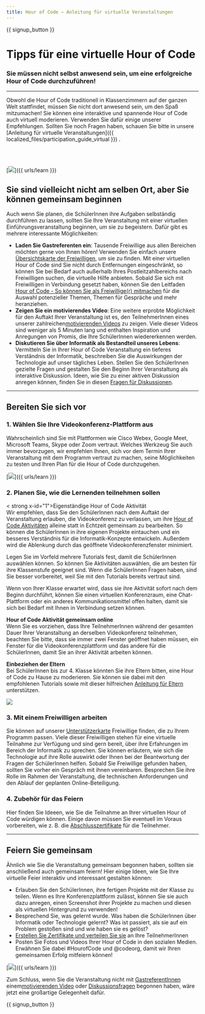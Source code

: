 ```yaml
---
title: Hour of Code – Anleitung für virtuelle Veranstaltungen
---
```


{{ signup_button }}

# Tipps für eine virtuelle Hour of Code

### Sie müssen nicht selbst anwesend sein, um eine erfolgreiche Hour of Code durchzuführen!

***

Obwohl die Hour of Code traditionell in Klassenzimmern auf der ganzen Welt stattfindet, müssen Sie nicht dort anwesend sein, um den Spaß mitzumachen! Sie können eine interaktive und spannende Hour of Code auch virtuell moderieren. Verwenden Sie dafür einige unserer Empfehlungen.  Sollten Sie noch Fragen haben, schauen Sie bitte in unsere  [Anleitung für virtuelle Veranstaltungen]({{ localized_files/participation_guide_virtual }}) .

<br><br>

[<img src="/images/fit-600/Marketing/pexels-andrea-piacquadio-3762940.jpg" />]({{ urls/learn }})

## Sie sind vielleicht nicht am selben Ort, aber Sie können gemeinsam beginnen
Auch wenn Sie planen, die SchülerInnen ihre Aufgaben selbständig durchführen zu lassen, sollten Sie Ihre Veranstaltung mit einer virtuellen Einführungsveranstaltung beginnen, um sie zu begeistern. Dafür gibt es mehrere interessante Möglichkeiten:

<ul>
<li><b>Laden Sie Gastreferenten ein</b>: Tausende Freiwillige aus allen Bereichen möchten gerne von Ihnen hören! Verwenden Sie einfach unsere <a href="https://code.org/volunteer/local">Übersichtskarte der Freiwilligen</a>, um sie zu finden. Mit einer virtuellen Hour of Code sind Sie nicht durch Entfernungen eingeschränkt, so können Sie bei Bedarf auch außerhalb Ihres Postleitzahlbereichs nach Freiwilligen suchen, die virtuelle Hilfe anbieten. Sobald Sie sich mit Freiwilligen in Verbindung gesetzt haben, können Sie den Leitfaden <a href="http://hourofcode.com/us/how-to/volunteers">Hour of Code - So können Sie als Freiwillige(r) mitmachen</a> für die Auswahl potenzieller Themen, Themen für Gespräche und mehr heranziehen.</li>
<li><b>Zeigen Sie ein motivierendes Video</b>: Eine weitere erprobte Möglichkeit für den Auftakt Ihrer Veranstaltung ist es, den TeilnehmerInnen eines unserer zahlreichen<a href="http://hourofcode.com/us/promote/resources#videos">motivierenden Videos</a> zu zeigen. Viele dieser Videos sind weniger als 5 Minuten lang und enthalten Inspiration und Anregungen von Promis, die Ihre SchülerInnen wiedererkennen werden.</li>
<li><b>Diskutieren Sie über Informatik als Bestandteil unseres Lebens</b>: Vermitteln Sie in Ihrer Hour of Code Veranstaltung ein tieferes Verständnis der Informatik, beschreiben Sie die Auswirkungen der Technologie auf unser tägliches Leben. Stellen Sie den SchülerInnen gezielte Fragen und gestalten Sie den Beginn Ihrer Veranstaltung als interaktive Diskussion. Ideen, wie Sie zu einer aktiven Diskussion anregen können, finden Sie in diesen <a href="https://code.org/csforgood#prompts">Fragen für Diskussionen</a>.</li>
</ul>

---

## Bereiten Sie sich vor

### 1. Wählen Sie Ihre Videokonferenz-Plattform aus
Wahrscheinlich sind Sie mit Plattformen wie Cisco Webex, Google Meet, Microsoft Teams, Skype oder Zoom vertraut. Welches Werkzeug Sie auch immer bevorzugen, wir empfehlen Ihnen, sich vor dem Termin Ihrer Veranstaltung mit dem Programm vertraut zu machen, seine Möglichkeiten zu testen und Ihren Plan für die Hour of Code durchzugehen.

[<img src="/images/fit-600/Marketing/photo-of-boy-video-calling-with-a-woman-4145197.jpg" />]({{ urls/learn }})

### 2. Planen Sie, wie die Lernenden teilnehmen sollen
< strong x-id="1">Eigenständige Hour of Code Aktivität</strong><br> Wir empfehlen, dass Sie den SchülerInnen nach dem Auftakt der Veranstaltung erlauben, die Videokonferenz zu verlassen, um ihre <a href="https://hourofcode.com/us/learn">Hour of Code Aktivitäten</a> alleine statt in Echtzeit gemeinsam zu bearbeiten. So können die SchülerInnen in ihre eigenen Projekte eintauchen und ein besseres Verständnis für die Informatik-Konzepte entwickeln. Außerdem wird die Ablenkung durch das geöffnete Videokonferenzfenster minimiert.

Legen Sie im Vorfeld mehrere Tutorials fest, damit die SchülerInnen auswählen können. So können Sie Aktivitäten auswählen, die am besten für ihre Klassenstufe geeignet sind. Wenn die SchülerInnen Fragen haben, sind Sie besser vorbereitet, weil Sie mit den Tutorials bereits vertraut sind.

Wenn von Ihrer Klasse erwartet wird, dass sie ihre Aktivität sofort nach dem Beginn durchführt, können Sie einen virtuellen Konferenzraum, eine Chat-Plattform oder ein anderes Kommunikationsmittel offen halten, damit sie sich bei Bedarf mit Ihnen in Verbindung setzen können.

**Hour of Code Aktivität gemeinsam online**<br> Wenn Sie es vorziehen, dass Ihre TeilnehmerInnen während der gesamten Dauer Ihrer Veranstaltung an derselben Videokonferenz teilnehmen, beachten Sie bitte, dass sie immer zwei Fenster geöffnet haben müssen, ein Fenster für die Videokonferenzplattform und das andere für die SchülerInnen, damit Sie an ihrer Aktivität arbeiten können.

**Einbeziehen der Eltern**<br> Bei SchülerInnen bis zur 4. Klasse könnten Sie ihre Eltern bitten, eine Hour of Code zu Hause zu moderieren. Sie können sie dabei mit den empfohlenen Tutorials sowie mit dieser hilfreichen <a href="https://hourofcode.com/us/how-to/parents">Anleitung für Eltern</a> unterstützen.

[<img src="/images/fit-600/Marketing//happy-father-and-child-browsing-laptop-in-bedroom-4545778.jpg" />](https://hourofcode.com/us/how-to/parents)

### 3. Mit einem Freiwilligen arbeiten
Sie können auf unserer <a href="https://code.org/volunteer/local">Unterstützerkarte</a> Freiwillige finden, die zu Ihrem Programm passen. Viele dieser Freiwilligen stehen für eine virtuelle Teilnahme zur Verfügung und sind gern bereit, über ihre Erfahrungen im Bereich der Informatik zu sprechen. Sie können erläutern, wie sich die Technologie auf ihre Rolle auswirkt oder Ihnen bei der Beantwortung der Fragen der SchülerInnen helfen. Sobald Sie Freiwillige gefunden haben, sollten Sie vorher ein Gespräch mit ihnen vereinbaren. Besprechen Sie ihre Rolle im Rahmen der Veranstaltung, die technischen Anforderungen und den Ablauf der geplanten Online-Beteiligung.

### 4. Zubehör für das Feiern
Hier finden Sie Ideeen, wie Sie die Teilnahme an Ihrer virtuellen Hour of Code würdigen können. Einige davon müssen Sie eventuell im Voraus vorbereiten, wie z. B. die  <a href="https://code.org/certificates">Abschlusszertifikate</a> für die Teilnehmer.

---

## Feiern Sie gemeinsam

Ähnlich wie Sie die Veranstaltung gemeinsam begonnen haben, sollten sie anschließend auch gemeinsam feiern! Hier einige Ideen, wie Sie Ihre virtuelle Feier interaktiv und interessant gestalten können:

- Erlauben Sie den SchülerInnen, ihre fertigen Projekte mit der Klasse zu teilen. Wenn es Ihre Konferenzplattform zulässt, können Sie sie auch dazu anregen, einen Screenshot ihrer Projekte zu machen und diesen als virtuellen Hintergrund zu verwenden!
- Besprechend Sie, was gelernt wurde. Was haben die SchülerInnen über Informatik oder Technologie gelernt? Was ist passiert, als sie auf ein Problem gestoßen sind und wie haben sie es gelöst?
- <a href="https://code.org/certificates">Erstellen Sie Zertifikate und verteilen Sie sie</a> an Ihre TeilnehmerInnen
- Posten Sie Fotos und Videos Ihrer Hour of Code in den sozialen Medien. Erwähnen Sie dabei #HourofCode und @codeorg, damit wir Ihren gemeinsamen Erfolg mitfeiern können!

[<img src="/images/fit-600/Marketing/g8TUlHzF.jpeg" />]({{ urls/learn }})

Zum Schluss, wenn Sie die Veranstaltung nicht mit <a href="https://code.org/volunteer/local">GastreferentInnen</a> einem<a href="https://hourofcode.com/us/promote/resources#">motivierenden Video</a> oder <a href="https://code.org/csforgood#prompts">Diskussionsfragen</a> begonnen haben, wäre jetzt eine großartige Gelegenheit dafür.

{{ signup_button }}
